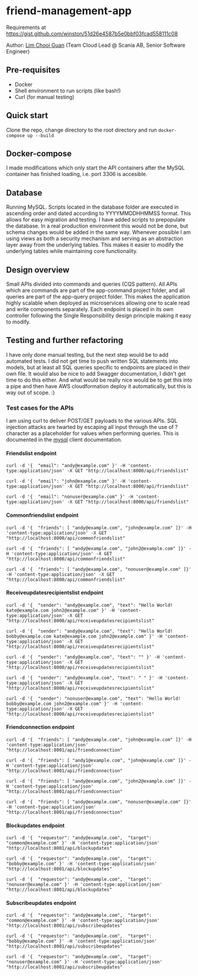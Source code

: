 # friend-management-app
Requirements at https://gist.github.com/winston/51d26e4587b5e0bbf03fcad558111c08

Author: [Lim Chooi Guan](https://www.linkedin.com/in/cgl88/) (Team Cloud Lead @ Scania AB, Senior Software Engineer)

## Pre-requisites
* Docker
* Shell environment to run scripts (like bash!)
* Curl (for manual testing)

## Quick start
Clone the repo, change directory to the root directory and run `docker-compose up --build`

## Docker-compose
I made modifications which only start the API containers after the MySQL container has finished loading, i.e. port 3306 is accesible.

## Database
Running MySQL.  Scripts located in the database folder are executed in ascending order and dated according to YYYYMMDDHHMMSS format.  This allows for easy migration and testing.
I have added scripts to prepopulate the database.  In a real production environment this would not be done, but schema changes would be added in the same way.  Whenever possible I am using views as both a security mechanism and serving as an abstraction layer away from the underlying tables.  This makes it easier to modify the underlying tables while maintaining core functionality.

## Design overview
Small APIs divided into commands and queries (CQS pattern).
All APIs which are commands are part of the app-command project folder, and all queries are part of the app-query project folder.
This makes the application highly scalable when deployed as microservices allowing one to scale read and write components separately.
Each endpoint is placed in its own controller following the Single Responsibility design principle making it easy to modify.  

## Testing and further refactoring
I have only done manual testing, but the next step would be to add automated tests.
I did not get time to push written SQL statements into models, but at least all SQL queries specific to endpoints are placed in their own file.
It would also be nice to add Swagger documentation, I didn't get time to do this either.
And what would be really nice would be to get this into a pipe and then have AWS cloudformation deploy it automatically, but this is way out of scope. :)

### Test cases for the APIs
I am using curl to deliver POST/GET payloads to the various APIs.  SQL injection attacks are twarted by escaping all input through the use of ? character as a placeholder for values when performing queries.  This is documented in the [mysql](https://github.com/mysqljs/mysql) client documentation.

#### Friendslist endpoint
`curl -d '{  "email": "andy@example.com" }' -H 'content-type:application/json' -X GET "http://localhost:8000/api/friendslist"`

`curl -d '{  "email": "john@example.com" }' -H 'content-type:application/json' -X GET "http://localhost:8000/api/friendslist"`

`curl -d '{  "email": "nonuser@example.com" }' -H 'content-type:application/json' -X GET "http://localhost:8000/api/friendslist"`

#### Commonfriendslist endpoint
`curl -d '{  "friends": [ "andy@example.com", "john@example.com" ]}' -H 'content-type:application/json' -X GET "http://localhost:8000/api/commonfriendslist"`

`curl -d '{  "friends": [ "andy@example.com", "john2@example.com" ]}' -H 'content-type:application/json' -X GET "http://localhost:8000/api/commonfriendslist"`

`curl -d '{  "friends": [ "andy@example.com", "nonuser@example.com" ]}' -H 'content-type:application/json' -X GET "http://localhost:8000/api/commonfriendslist"`

#### Receiveupdatesrecipientslist endpoint
`curl -d '{  "sender": "andy@example.com", "text": "Hello World! kate@example.com john2@example.com" }' -H 'content-type:application/json' -X GET "http://localhost:8000/api/receiveupdatesrecipientslist"`

`curl -d '{  "sender": "andy@example.com", "text": "Hello World! bobby@example.com kate@example.com john2@example.com" }' -H 'content-type:application/json' -X GET "http://localhost:8000/api/receiveupdatesrecipientslist"`

`curl -d '{  "sender": "andy@example.com", "text": "" }' -H 'content-type:application/json' -X GET "http://localhost:8000/api/receiveupdatesrecipientslist"`

`curl -d '{  "sender": "andy@example.com", "text": " " }' -H 'content-type:application/json' -X GET "http://localhost:8000/api/receiveupdatesrecipientslist"`

`curl -d '{  "sender": "nonuser@example.com", "text": "Hello World! bobby@example.com john2@example.com" }' -H 'content-type:application/json' -X GET "http://localhost:8000/api/receiveupdatesrecipientslist"`

#### Friendconnection endpoint
`curl -d '{  "friends": [ "andy@example.com", "john@example.com" ]}' -H 'content-type:application/json' "http://localhost:8001/api/friendconnection"`

`curl -d '{  "friends": [ "andy1@example.com", "john@example.com" ]}' -H 'content-type:application/json' "http://localhost:8001/api/friendconnection"`

`curl -d '{  "friends": [ "andy@example.com", "john2@example.com" ]}' -H 'content-type:application/json' "http://localhost:8001/api/friendconnection"`

`curl -d '{  "friends": [ "andy@example.com", "nonuser@example.com" ]}' -H 'content-type:application/json' "http://localhost:8001/api/friendconnection"`

#### Blockupdates endpoint
`curl -d '{  "requestor": "andy@example.com",  "target": "common@example.com" }' -H 'content-type:application/json' "http://localhost:8001/api/blockupdates"`

`curl -d '{  "requestor": "andy@example.com",  "target": "bobby@example.com" }' -H 'content-type:application/json' "http://localhost:8001/api/blockupdates"`

`curl -d '{  "requestor": "andy@example.com",  "target": "nonuser@example.com" }' -H 'content-type:application/json' "http://localhost:8001/api/blockupdates"`

#### Subscribeupdates endpoint
`curl -d '{  "requestor": "andy@example.com",  "target": "common@example.com" }' -H 'content-type:application/json' "http://localhost:8001/api/subscribeupdates"`

`curl -d '{  "requestor": "andy@example.com",  "target": "bobby@example.com" }' -H 'content-type:application/json' "http://localhost:8001/api/subscribeupdates"`

`curl -d '{  "requestor": "andy@example.com",  "target": "nonuser@example.com" }' -H 'content-type:application/json' "http://localhost:8001/api/subscribeupdates"`
